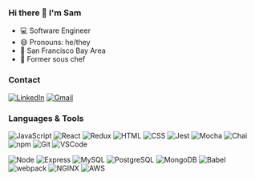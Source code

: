 ### Hi there 👋 I'm Sam



- 💻 Software Engineer
- 😄 Pronouns: he/they
- 📍 San Francisco Bay Area
- 🍳 Former sous chef

### Contact
[![LinkedIn](https://img.shields.io/badge/sbarkerdudley%20-%230077B5.svg?&style=flat-square&logo=linkedin&logoColor=white&link=https://www.linkedin.com/in/sbarkerdudley/)](https://www.linkedin.com/in/sbarkerdudley/)
[![Gmail](https://img.shields.io/badge/sbarkerdudley%20-%23D14836.svg?&style=flat-square&logo=gmail&logoColor=white&link=mailto:sbarkerdudley@gmail.com)](mailto:sbarkerdudley@gmail.com)


### Languages & Tools
![JavaScript](https://img.shields.io/badge/JavaScript%20-%23323330.svg?&style=flat-square&logo=javascript&logoColor=%23F7DF1E)
![React](https://img.shields.io/badge/React%20-%2320232a.svg?&style=flat-square&logo=react&logoColor=%2361DAFB)
![Redux](https://img.shields.io/badge/Redux-593D88?style=flat-square&logo=redux&logoColor=white)
![HTML](https://img.shields.io/badge/HTML5%20-%23E34F26.svg?&style=flat-square&logo=html5&logoColor=white)
![CSS](https://img.shields.io/badge/CSS3%20-%231572B6.svg?&style=flat-square&logo=css3&logoColor=white)
![Jest](https://img.shields.io/badge/Jest%20-%23C21325.svg?&style=flat-square&logo=Jest&logoColor=white)
![Mocha](https://img.shields.io/badge/Mocha-8D6748?style=flat-square&logo=Mocha&logoColor=white)
![Chai](https://img.shields.io/badge/chai-A30701?style=flat-square&logo=chai&logoColor=white)
![npm](https://img.shields.io/badge/npm-CB3837?style=flat-square&logo=npm&logoColor=white)
![Git](https://img.shields.io/badge/Git%20-%23F05033.svg?&style=flat-square&logo=git&logoColor=white)
![VSCode](https://img.shields.io/badge/VS%20Code%20-%23007ACC.svg?&style=flat-square&logo=visual-studio-code&logoColor=white)

![Node](https://img.shields.io/badge/Node.js%20-%2343853D.svg?&style=flat-square&logo=node.js&logoColor=white)
![Express](https://img.shields.io/badge/Express%20-%23404d59.svg?&style=flat-square)
![MySQL](https://img.shields.io/badge/MySQL-%2300f.svg?&style=flat-square&logo=mysql&logoColor=white)
![PostgreSQL](https://img.shields.io/badge/PostgreSQL-%23316192.svg?&style=flat-square&logo=postgresql&logoColor=white)
![MongoDB](https://img.shields.io/badge/MongoDB-%234ea94b.svg?&style=flat-square&logo=mongodb&logoColor=white)
![Babel](https://img.shields.io/badge/Babel-F9DC3E?style=flat-square&logo=babel&logoColor=white)
![webpack](https://img.shields.io/badge/webpack%20-%238DD6F9.svg?&style=flat-square&logo=webpack&logoColor=black)
![NGINX](https://img.shields.io/badge/Nginx-009639?style=flat-square&logo=nginx&logoColor=white)
![AWS](https://img.shields.io/badge/Amazon_AWS-FF9900?style=flat-square&logo=amazonaws&logoColor=white)
